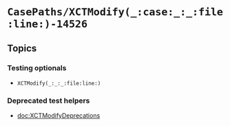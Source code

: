 # ``CasePaths/XCTModify(_:case:_:_:file:line:)-14526``

## Topics

### Testing optionals

- ``XCTModify(_:_:_:file:line:)``

### Deprecated test helpers

- <doc:XCTModifyDeprecations>
